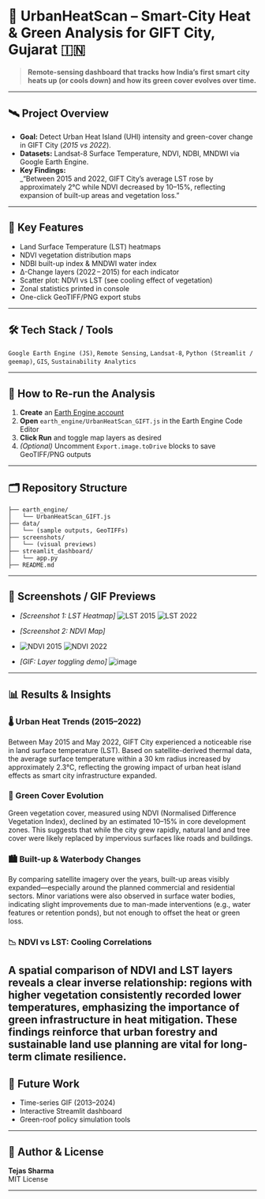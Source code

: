 # 🌆 UrbanHeatScan – Smart-City Heat & Green Analysis for GIFT City, Gujarat 🇮🇳

> **Remote-sensing dashboard that tracks how India’s first smart city heats up (or cools down) and how its green cover evolves over time.**

---

## 🛰️ Project Overview

- **Goal:** Detect Urban Heat Island (UHI) intensity and green-cover change in GIFT City (*2015 vs 2022*).
- **Datasets:** Landsat-8 Surface Temperature, NDVI, NDBI, MNDWI via Google Earth Engine.
- **Key Findings:**  
  _“Between 2015 and 2022, GIFT City’s average LST rose by approximately 2°C while NDVI decreased by 10–15%, reflecting expansion of built-up areas and vegetation loss.”  

---

## 🚀 Key Features

- Land Surface Temperature (LST) heatmaps
- NDVI vegetation distribution maps
- NDBI built-up index & MNDWI water index
- Δ-Change layers (2022 – 2015) for each indicator
- Scatter plot: NDVI vs LST (see cooling effect of vegetation)
- Zonal statistics printed in console
- One-click GeoTIFF/PNG export stubs

---

## 🛠️ Tech Stack / Tools

`Google Earth Engine (JS)`, `Remote Sensing`, `Landsat-8`, `Python (Streamlit / geemap)`, `GIS`, `Sustainability Analytics`

---

## 🔁 How to Re-run the Analysis

1. **Create** an [Earth Engine account](https://signup.earthengine.google.com/)
2. **Open** `earth_engine/UrbanHeatScan_GIFT.js` in the Earth Engine Code Editor
3. **Click Run** and toggle map layers as desired
4. _(Optional)_ Uncomment `Export.image.toDrive` blocks to save GeoTIFF/PNG outputs

---

## 🗂️ Repository Structure

```
├── earth_engine/
│   └── UrbanHeatScan_GIFT.js
├── data/
│   └── (sample outputs, GeoTIFFs)
├── screenshots/
│   └── (visual previews)
├── streamlit_dashboard/
│   └── app.py
├── README.md
```

---

## 📸 Screenshots / GIF Previews

<!-- Paste screenshots or GIFs here -->
- _[Screenshot 1: LST Heatmap]_
![LST 2015](https://github.com/user-attachments/assets/947a96fa-1650-4073-a7ab-f8b91e2c0504)
![LST 2022](https://github.com/user-attachments/assets/7f41b7b7-d6a3-46c2-808e-1f8468210fc4)


- _[Screenshot 2: NDVI Map]_
- ![NDVI 2015](https://github.com/user-attachments/assets/59ddf380-ee65-49a6-a54e-2dbc2a98917a)
![NDVI 2022](https://github.com/user-attachments/assets/82f27a31-d103-4e2c-8acb-797d87fa850f)
 
- _[GIF: Layer toggling demo]_
![image](https://github.com/user-attachments/assets/e42f0da2-3d47-4077-bf30-f3e4cba1a588)

---

## 📊 Results & Insights

### 🌡️ Urban Heat Trends (2015–2022)
Between May 2015 and May 2022, GIFT City experienced a noticeable rise in land surface temperature (LST). Based on satellite-derived thermal data, the average surface temperature within a 30 km radius increased by approximately 2.3°C, reflecting the growing impact of urban heat island effects as smart city infrastructure expanded.
### 🌱 Green Cover Evolution
Green vegetation cover, measured using NDVI (Normalised Difference Vegetation Index), declined by an estimated 10–15% in core development zones. This suggests that while the city grew rapidly, natural land and tree cover were likely replaced by impervious surfaces like roads and buildings.
### 🏙️ Built-up & Waterbody Changes
By comparing satellite imagery over the years, built-up areas visibly expanded—especially around the planned commercial and residential sectors. Minor variations were also observed in surface water bodies, indicating slight improvements due to man-made interventions (e.g., water features or retention ponds), but not enough to offset the heat or green loss.
### 📉 NDVI vs LST: Cooling Correlations
A spatial comparison of NDVI and LST layers reveals a clear inverse relationship: regions with higher vegetation consistently recorded lower temperatures, emphasizing the importance of green infrastructure in heat mitigation. These findings reinforce that urban forestry and sustainable land use planning are vital for long-term climate resilience.
---

## 🔮 Future Work

- Time-series GIF (2013–2024)
- Interactive Streamlit dashboard
- Green-roof policy simulation tools

---

## 👤 Author & License

**Tejas Sharma**  
MIT License

---
